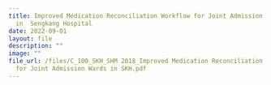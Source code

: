 ```yaml
---
title: Improved Medication Reconciliation Workflow for Joint Admission Wards
  in  Sengkang Hospital
date: 2022-09-01
layout: file
description: ""
image: ""
file_url: /files/C_100_SKH_SHM 2018_Improved Medication Reconciliation Workflow
  for Joint Admission Wards in SKH.pdf
---
```

